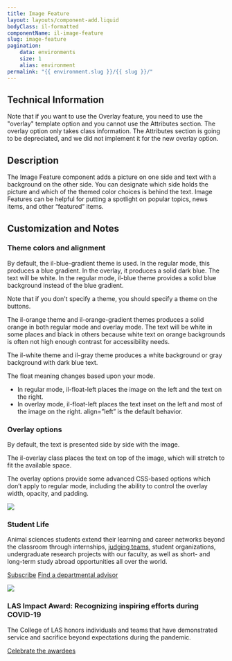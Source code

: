 ```yaml
---
title: Image Feature
layout: layouts/component-add.liquid
bodyClass: il-formatted
componentName: il-image-feature
slug: image-feature
pagination:
    data: environments
    size: 1
    alias: environment
permalink: "{{ environment.slug }}/{{ slug }}/"
---
```

## Technical Information

Note that if you want to use the Overlay feature, you need to use the "overlay" template option and you cannot use the Attributes section. The overlay option only takes class information. The Attributes section is going to be depreciated, and we did not implement it for the new overlay option. 

## Description 
 The Image Feature component adds a picture on one side and text with a background on the other side. You can designate which side holds the picture and which of the themed color choices is behind the text. Image Features can be helpful for putting a spotlight on popular topics, news items, and other “featured” items.

## Customization and Notes

### Theme colors and alignment
By default, the il-blue-gradient theme is used. In the regular mode, this produces a blue gradient. In the overlay, it produces a solid dark blue. The text will be white. In the regular mode, il-blue theme provides a solid blue background instead of the blue gradient.

Note that if you don't specify a theme, you should specify a theme on the buttons. 

The il-orange theme and il-orange-gradient themes produces a solid orange in both regular mode and overlay mode. The text will be white in some places and black in others because white text on orange backgrounds is often not high enough contrast for accessibility needs.

The il-white theme and il-gray theme produces a white background or gray background with dark blue text.

The float meaning changes based upon your mode.
* In regular mode, il-float-left places the image on the left and the text on the right.
* In overlay mode, il-float-left places the text inset on the left and most of the image on the right. 
align=”left” is the default behavior. 

### Overlay options
By default, the text is presented side by side with the image.

The il-overlay class places the text on top of the image, which will stretch to fit the available space.

The overlay options provide some advanced CSS-based options which don’t apply to regular mode, including the ability to control the overlay width, opacity, and padding. 


<div class="template-information" data-name="default">
<img slot="image" src="https://picsum.photos/1920/800">
<h3>Student Life</h3>
<p>Animal sciences students extend their learning and career networks beyond
the classroom through internships, <a href="#">judging teams</a>, student organizations, undergraduate research
projects with our faculty, as well as short- and long-term study abroad opportunities all over the world. </p>

<a href="#" class="il-button">Subscribe</a>
<a href="#" class="il-button">Find a departmental advisor</a>
</div>

<div class="template-information" data-name="overlay">
<img slot="image" src="https://picsum.photos/1920/800">
<h3>LAS Impact Award: Recognizing inspiring efforts during COVID-19</h3>
<p>The College of LAS honors individuals and teams that have demonstrated service and sacrifice beyond expectations during the pandemic.</p>
<p><a href="#" class="il-button">Celebrate the awardees</a></p>
</div>

